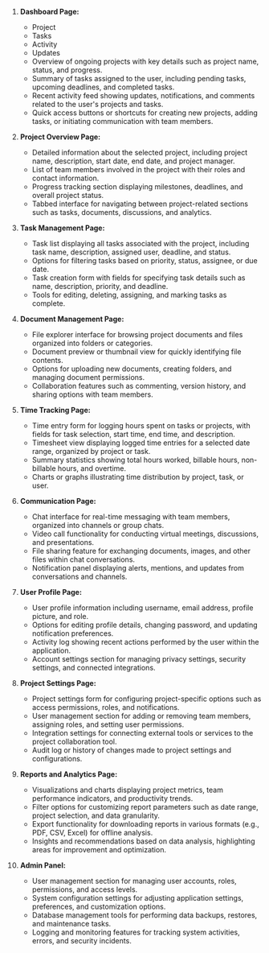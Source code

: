 
1. **Dashboard Page:**
    - Project
    - Tasks
    - Activity
    - Updates
   - Overview of ongoing projects with key details such as project name, status, and progress.
   - Summary of tasks assigned to the user, including pending tasks, upcoming deadlines, and completed tasks.
   - Recent activity feed showing updates, notifications, and comments related to the user's projects and tasks.
   - Quick access buttons or shortcuts for creating new projects, adding tasks, or initiating communication with team members.

2. **Project Overview Page:**
   - Detailed information about the selected project, including project name, description, start date, end date, and project manager.
   - List of team members involved in the project with their roles and contact information.
   - Progress tracking section displaying milestones, deadlines, and overall project status.
   - Tabbed interface for navigating between project-related sections such as tasks, documents, discussions, and analytics.

3. **Task Management Page:**
   - Task list displaying all tasks associated with the project, including task name, description, assigned user, deadline, and status.
   - Options for filtering tasks based on priority, status, assignee, or due date.
   - Task creation form with fields for specifying task details such as name, description, priority, and deadline.
   - Tools for editing, deleting, assigning, and marking tasks as complete.

4. **Document Management Page:**
   - File explorer interface for browsing project documents and files organized into folders or categories.
   - Document preview or thumbnail view for quickly identifying file contents.
   - Options for uploading new documents, creating folders, and managing document permissions.
   - Collaboration features such as commenting, version history, and sharing options with team members.

5. **Time Tracking Page:**
   - Time entry form for logging hours spent on tasks or projects, with fields for task selection, start time, end time, and description.
   - Timesheet view displaying logged time entries for a selected date range, organized by project or task.
   - Summary statistics showing total hours worked, billable hours, non-billable hours, and overtime.
   - Charts or graphs illustrating time distribution by project, task, or user.

6. **Communication Page:**
   - Chat interface for real-time messaging with team members, organized into channels or group chats.
   - Video call functionality for conducting virtual meetings, discussions, and presentations.
   - File sharing feature for exchanging documents, images, and other files within chat conversations.
   - Notification panel displaying alerts, mentions, and updates from conversations and channels.

7. **User Profile Page:**
   - User profile information including username, email address, profile picture, and role.
   - Options for editing profile details, changing password, and updating notification preferences.
   - Activity log showing recent actions performed by the user within the application.
   - Account settings section for managing privacy settings, security settings, and connected integrations.

8. **Project Settings Page:**
   - Project settings form for configuring project-specific options such as access permissions, roles, and notifications.
   - User management section for adding or removing team members, assigning roles, and setting user permissions.
   - Integration settings for connecting external tools or services to the project collaboration tool.
   - Audit log or history of changes made to project settings and configurations.

9. **Reports and Analytics Page:**
   - Visualizations and charts displaying project metrics, team performance indicators, and productivity trends.
   - Filter options for customizing report parameters such as date range, project selection, and data granularity.
   - Export functionality for downloading reports in various formats (e.g., PDF, CSV, Excel) for offline analysis.
   - Insights and recommendations based on data analysis, highlighting areas for improvement and optimization.

10. **Admin Panel:**
    - User management section for managing user accounts, roles, permissions, and access levels.
    - System configuration settings for adjusting application settings, preferences, and customization options.
    - Database management tools for performing data backups, restores, and maintenance tasks.
    - Logging and monitoring features for tracking system activities, errors, and security incidents.


